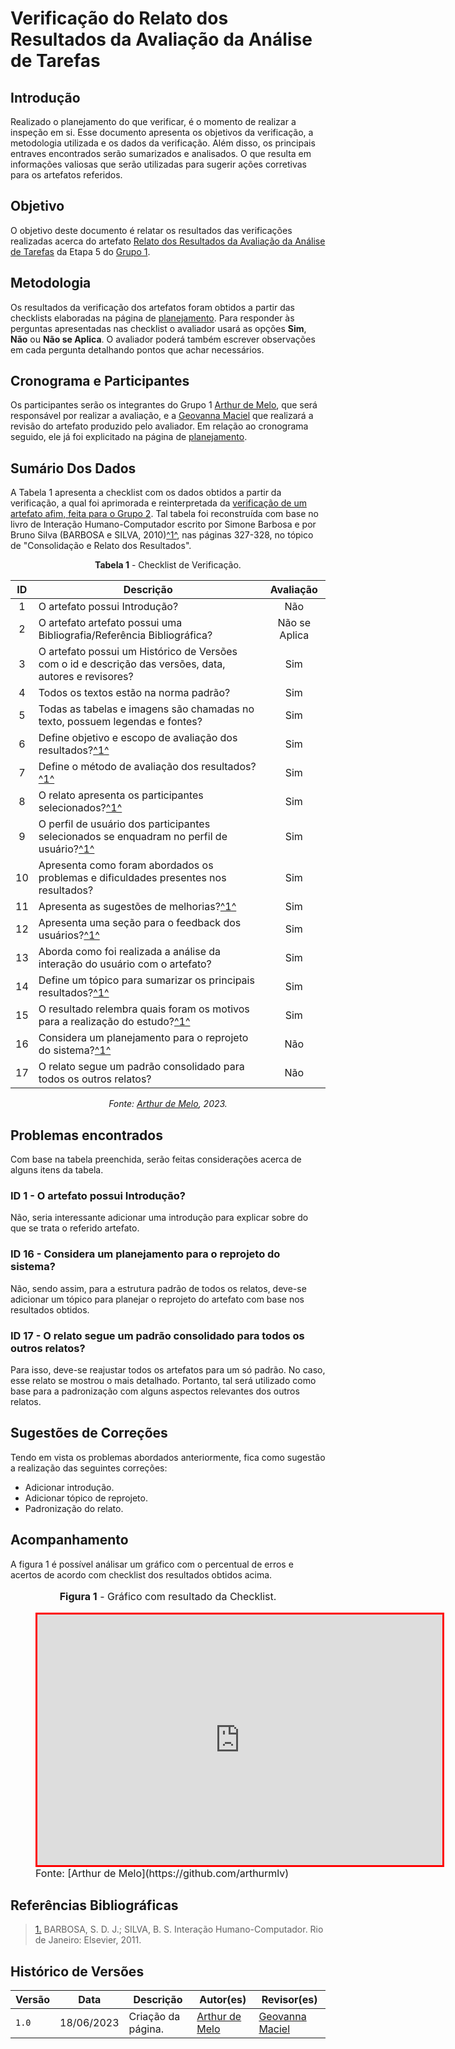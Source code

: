 # Verificação do Relato dos Resultados da Avaliação da Análise de Tarefas

## Introdução

Realizado o planejamento do que verificar, é o momento de realizar a inspeção em si. Esse documento apresenta os objetivos da verificação, a metodologia utilizada e os dados da verificação. Além disso, os principais entraves encontrados serão sumarizados e analisados. O que resulta em informações valiosas que serão utilizadas para sugerir ações corretivas para os artefatos referidos.

## Objetivo

O objetivo deste documento é relatar os resultados das verificações realizadas acerca do artefato [Relato dos Resultados da Avaliação da Análise de Tarefas](https://interacao-humano-computador.github.io/2023.1-BilheteriaDigital/design-avaliacao-desenvolvimento/nivel-1/analise-de-tarefas-dad/resultado-relato-analise-de-tarefas/) da Etapa 5 do [Grupo 1](https://github.com/Interacao-Humano-Computador/2023.1-BilheteriaDigital).

## Metodologia

Os resultados da verificação dos artefatos foram obtidos a partir das checklists elaboradas na página de [planejamento](../planejamento-verificacao-etapa4-grupo). Para responder às perguntas apresentadas nas checklist o avaliador usará as opções **Sim**, **Não** ou **Não se Aplica**. O avaliador poderá também escrever observações em cada pergunta detalhando pontos que achar necessários.

## Cronograma e Participantes

Os participantes serão os integrantes do Grupo 1 [Arthur de Melo](https://github.com/arthurmlv), que será responsável por realizar a avaliação, e a [Geovanna Maciel](https://github.com/manuziny) que realizará a revisão do artefato produzido pelo avaliador. Em relação ao cronograma seguido, ele já foi explicitado na página de [planejamento](../planejamento-verificacao-etapa4-grupo).

## Sumário Dos Dados

A Tabela 1 apresenta a checklist com os dados obtidos a partir da verificação, a qual foi aprimorada e reinterpretada da [verificação de um artefato afim, feita para o Grupo 2](https://interacao-humano-computador.github.io/2023.1-BilheteriaDigital/verificacao/grupo2/etapa4/planejamento-relato-analise/). Tal tabela foi reconstruída com base no livro de Interação Humano-Computador escrito por Simone Barbosa e por Bruno Silva (BARBOSA e SILVA, 2010)<a id="anchor_1" href="#REF1">^1^</a>, nas páginas 327-328, no tópico de "Consolidação e Relato dos Resultados".

<center>

**Tabela 1** - Checklist de Verificação.

| ID  | Descrição     | Avaliação |
| :---: | --------------------------------------------------------------------------------------------------------------- | :---------: | 
| 1  | O artefato possui Introdução?                                                                                                                                      | Não        |
| 2  | O artefato artefato possui uma Bibliografia/Referência Bibliográfica?                                                                                              | Não se Aplica       |
| 3  | O artefato possui um Histórico de Versões com o id e descrição das versões, data, autores e revisores?                                                             | Sim      |
| 4  | Todos os textos estão na norma padrão?                                                                                                                             | Sim       |
| 5  | Todas as tabelas e imagens são chamadas no texto, possuem legendas e fontes?                                                                                       | Sim      |
| 6 | Define objetivo e escopo de avaliação dos resultados?<a id="anchor_1" href="#REF1">^1^</a> | Sim |
| 7 | Define o método de avaliação dos resultados?<a id="anchor_1" href="#REF1">^1^</a> | Sim |
| 8 | O relato apresenta os participantes selecionados?<a id="anchor_1" href="#REF1">^1^</a> | Sim |
| 9 | O perfil de usuário dos participantes selecionados se enquadram no perfil de usuário?<a id="anchor_1" href="#REF1">^1^</a> | Sim |
| 10 | Apresenta como foram abordados os problemas e dificuldades presentes nos resultados? | Sim |
| 11 | Apresenta as sugestões de melhorias?<a id="anchor_1" href="#REF1">^1^</a> | Sim |
| 12 | Apresenta uma seção para o feedback dos usuários?<a id="anchor_1" href="#REF1">^1^</a> | Sim |
| 13 | Aborda como foi realizada a análise da interação do usuário com o artefato? | Sim |
| 14 | Define um tópico para sumarizar os principais resultados?<a id="anchor_1" href="#REF1">^1^</a> | Sim |
| 15 | O resultado relembra quais foram os motivos para a realização do estudo?<a id="anchor_1" href="#REF1">^1^</a> | Sim |
| 16 | Considera um planejamento para o reprojeto do sistema?<a id="anchor_1" href="#REF1">^1^</a> | Não |
| 17 | O relato segue um padrão consolidado para todos os outros relatos? | Não |

_Fonte: [Arthur de Melo](https://github.com/arthurmlv), 2023._

</center>

## Problemas encontrados

Com base na tabela preenchida, serão feitas considerações acerca de alguns itens da tabela.

### ID 1 - O artefato possui Introdução?

Não, seria interessante adicionar uma introdução para explicar sobre do que se trata o referido artefato.

### ID 16 - Considera um planejamento para o reprojeto do sistema?

Não, sendo assim, para a estrutura padrão de todos os relatos, deve-se adicionar um tópico para planejar o reprojeto do artefato com base nos resultados obtidos.

### ID 17 - O relato segue um padrão consolidado para todos os outros relatos?

Para isso, deve-se reajustar todos os artefatos para um só padrão. No caso, esse relato se mostrou o mais detalhado. Portanto, tal será utilizado como base para a padronização com alguns aspectos relevantes dos outros relatos.


## Sugestões de Correções

Tendo em vista os problemas abordados anteriormente, fica como sugestão a realização das seguintes correções:

- Adicionar introdução.
- Adicionar tópico de reprojeto.
- Padronização do relato.

## Acompanhamento

A figura 1 é possível análisar um gráfico com o percentual de erros e acertos de acordo com checklist dos resultados obtidos acima.

<figure markdown>
<font size="3"><p style="text-align: center"><b>Figura 1</b> - Gráfico com resultado da Checklist.</p></font>
<iframe style="border:3px solid red" width="648" height="401" seamless frameborder="0" scrolling="no" src="https://docs.google.com/spreadsheets/d/e/2PACX-1vQbfmYhdPPzEnvhbS8HDqOikHQjK3IvzxMYHvN47B1Lwl1jCF3tWAPDNHK4r7QHnrobwmHChYxJ2xpt/pubchart?oid=1564519715&amp;format=interactive"></iframe><figcaption><font size="3">Fonte: [Arthur de Melo](https://github.com/arthurmlv)</font></figcaption>
</figure>


## Referências Bibliográficas

> <a id="REF1" href="#anchor_1">1.</a> BARBOSA, S. D. J.; SILVA, B. S. Interação Humano-Computador. Rio de Janeiro: Elsevier, 2011.

## Histórico de Versões

| Versão | Data       | Descrição          | Autor(es)                                        | Revisor(es)                                    |
| ------ | ---------- | ------------------ | ------------------------------------------------ | ---------------------------------------------- |
| `1.0`  | 18/06/2023 | Criação da página. | [Arthur de Melo](https://github.com/arthurmlv) | [Geovanna Maciel](https://github.com/manuziny) |